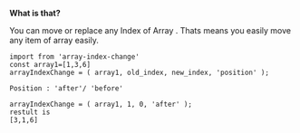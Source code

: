 **What is that?**

You can move or replace any Index of Array .
Thats means you easily move any item of array easily.

```
import from 'array-index-change'
const array1=[1,3,6]
arrayIndexChange = ( array1, old_index, new_index, 'position' );

Position : 'after'/ 'before'

arrayIndexChange = ( array1, 1, 0, 'after' );
restult is
[3,1,6]
```
